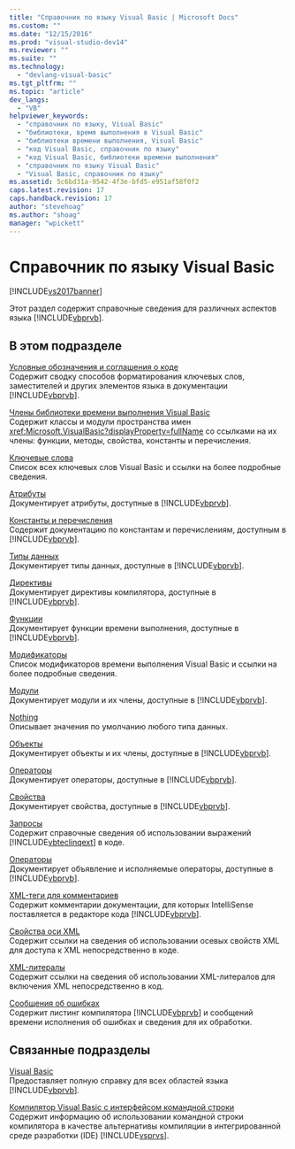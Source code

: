 ```yaml
---
title: "Справочник по языку Visual Basic | Microsoft Docs"
ms.custom: ""
ms.date: "12/15/2016"
ms.prod: "visual-studio-dev14"
ms.reviewer: ""
ms.suite: ""
ms.technology: 
  - "devlang-visual-basic"
ms.tgt_pltfrm: ""
ms.topic: "article"
dev_langs: 
  - "VB"
helpviewer_keywords: 
  - "справочник по языку, Visual Basic"
  - "библиотеки, время выполнения в Visual Basic"
  - "библиотеки времени выполнения, Visual Basic"
  - "код Visual Basic, справочник по языку"
  - "код Visual Basic, библиотеки времени выполнения"
  - "справочник по языку Visual Basic"
  - "Visual Basic, справочник по языку"
ms.assetid: 5c6bd31a-9542-4f3e-bfd5-e951af58f0f2
caps.latest.revision: 17
caps.handback.revision: 17
author: "stevehoag"
ms.author: "shoag"
manager: "wpickett"
---
```

# Справочник по языку Visual Basic
[!INCLUDE[vs2017banner](../../csharp/includes/vs2017banner.md)]

Этот раздел содержит справочные сведения для различных аспектов языка [!INCLUDE[vbprvb](../../csharp/programming-guide/concepts/linq/includes/vbprvb_md.md)].  
  
## В этом подразделе  
 [Условные обозначения и соглашения о коде](../../visual-basic/language-reference/typographic-and-code-conventions.md)  
 Содержит сводку способов форматирования ключевых слов, заместителей и других элементов языка в документации [!INCLUDE[vbprvb](../../csharp/programming-guide/concepts/linq/includes/vbprvb_md.md)].  
  
 [Члены библиотеки времени выполнения Visual Basic](../../visual-basic/language-reference/runtime-library-members.md)  
 Содержит классы и модули пространства имен <xref:Microsoft.VisualBasic?displayProperty=fullName> со ссылками на их члены: функции, методы, свойства, константы и перечисления.  
  
 [Ключевые слова](../../visual-basic/language-reference/keywords/index.md)  
 Список всех ключевых слов Visual Basic и ссылки на более подробные сведения.  
  
 [Атрибуты](../../visual-basic/language-reference/attributes.md)  
 Документирует атрибуты, доступные в [!INCLUDE[vbprvb](../../csharp/programming-guide/concepts/linq/includes/vbprvb_md.md)].  
  
 [Константы и перечисления](../../visual-basic/language-reference/constants-and-enumerations.md)  
 Содержит документацию по константам и перечислениям, доступным в [!INCLUDE[vbprvb](../../csharp/programming-guide/concepts/linq/includes/vbprvb_md.md)].  
  
 [Типы данных](../../visual-basic/language-reference/data-types/data-type-summary.md)  
 Документирует типы данных, доступные в [!INCLUDE[vbprvb](../../csharp/programming-guide/concepts/linq/includes/vbprvb_md.md)].  
  
 [Директивы](../../visual-basic/language-reference/directives/directives.md)  
 Документирует директивы компилятора, доступные в [!INCLUDE[vbprvb](../../csharp/programming-guide/concepts/linq/includes/vbprvb_md.md)].  
  
 [Функции](../../visual-basic/language-reference/functions/index.md)  
 Документирует функции времени выполнения, доступные в [!INCLUDE[vbprvb](../../csharp/programming-guide/concepts/linq/includes/vbprvb_md.md)].  
  
 [Модификаторы](../../visual-basic/language-reference/modifiers/index.md)  
 Список модификаторов времени выполнения Visual Basic и ссылки на более подробные сведения.  
  
 [Модули](../../visual-basic/language-reference/modules.md)  
 Документирует модули и их члены, доступные в [!INCLUDE[vbprvb](../../csharp/programming-guide/concepts/linq/includes/vbprvb_md.md)].  
  
 [Nothing](../../visual-basic/language-reference/nothing.md)  
 Описывает значения по умолчанию любого типа данных.  
  
 [Объекты](../../visual-basic/language-reference/objects/index.md)  
 Документирует объекты и их члены, доступные в [!INCLUDE[vbprvb](../../csharp/programming-guide/concepts/linq/includes/vbprvb_md.md)].  
  
 [Операторы](../../visual-basic/language-reference/operators/index.md)  
 Документирует операторы, доступные в [!INCLUDE[vbprvb](../../csharp/programming-guide/concepts/linq/includes/vbprvb_md.md)].  
  
 [Свойства](../../visual-basic/language-reference/properties.md)  
 Документирует свойства, доступные в [!INCLUDE[vbprvb](../../csharp/programming-guide/concepts/linq/includes/vbprvb_md.md)].  
  
 [Запросы](../../visual-basic/language-reference/queries/queries.md)  
 Содержит справочные сведения об использовании выражений [!INCLUDE[vbteclinqext](../../csharp/getting-started/includes/vbteclinqext_md.md)] в коде.  
  
 [Операторы](../../visual-basic/language-reference/statements/index.md)  
 Документирует объявление и исполняемые операторы, доступные в [!INCLUDE[vbprvb](../../csharp/programming-guide/concepts/linq/includes/vbprvb_md.md)].  
  
 [XML\-теги для комментариев](../../visual-basic/language-reference/xmldoc/recommended-xml-tags-for-documentation-comments.md)  
 Содержит комментарии документации, для которых IntelliSense поставляется в редакторе кода [!INCLUDE[vbprvb](../../csharp/programming-guide/concepts/linq/includes/vbprvb_md.md)].  
  
 [Свойства оси XML](../../visual-basic/language-reference/xml-axis/xml-axis-properties.md)  
 Содержит ссылки на сведения об использовании осевых свойств XML для доступа к XML непосредственно в коде.  
  
 [XML\-литералы](../../visual-basic/language-reference/xml-literals/index.md)  
 Содержит ссылки на сведения об использовании XML\-литералов для включения XML непосредственно в код.  
  
 [Сообщения об ошибках](../../visual-basic/language-reference/error-messages/index.md)  
 Содержит листинг компилятора [!INCLUDE[vbprvb](../../csharp/programming-guide/concepts/linq/includes/vbprvb_md.md)] и сообщений времени исполнения об ошибках и сведения для их обработки.  
  
## Связанные подразделы  
 [Visual Basic](../../visual-basic/index.md)  
 Предоставляет полную справку для всех областей языка [!INCLUDE[vbprvb](../../csharp/programming-guide/concepts/linq/includes/vbprvb_md.md)].  
  
 [Компилятор Visual Basic с интерфейсом командной строки](../../visual-basic/reference/command-line-compiler/index.md)  
 Содержит информацию об использовании командной строки компилятора в качестве альтернативы компиляции в интегрированной среде разработки \(IDE\) [!INCLUDE[vsprvs](../../csharp/includes/vsprvs_md.md)].
